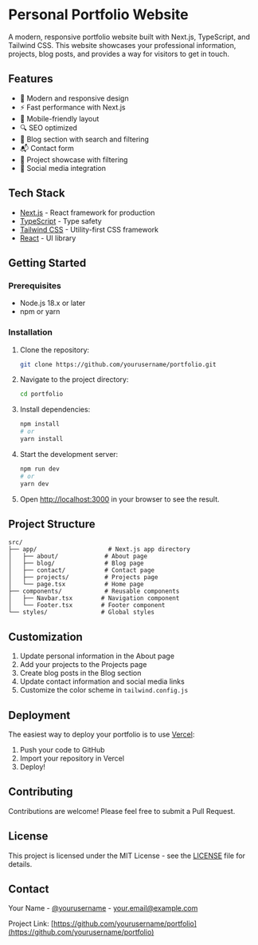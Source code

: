 # Personal Portfolio Website

A modern, responsive portfolio website built with Next.js, TypeScript, and Tailwind CSS. This website showcases your professional information, projects, blog posts, and provides a way for visitors to get in touch.

## Features

- 🎨 Modern and responsive design
- ⚡ Fast performance with Next.js
- 📱 Mobile-friendly layout
- 🔍 SEO optimized
- 📝 Blog section with search and filtering
- 📬 Contact form
- 🎯 Project showcase with filtering
- 📱 Social media integration

## Tech Stack

- [Next.js](https://nextjs.org/) - React framework for production
- [TypeScript](https://www.typescriptlang.org/) - Type safety
- [Tailwind CSS](https://tailwindcss.com/) - Utility-first CSS framework
- [React](https://reactjs.org/) - UI library

## Getting Started

### Prerequisites

- Node.js 18.x or later
- npm or yarn

### Installation

1. Clone the repository:
   ```bash
   git clone https://github.com/yourusername/portfolio.git
   ```

2. Navigate to the project directory:
   ```bash
   cd portfolio
   ```

3. Install dependencies:
   ```bash
   npm install
   # or
   yarn install
   ```

4. Start the development server:
   ```bash
   npm run dev
   # or
   yarn dev
   ```

5. Open [http://localhost:3000](http://localhost:3000) in your browser to see the result.

## Project Structure

```
src/
├── app/                    # Next.js app directory
│   ├── about/             # About page
│   ├── blog/              # Blog page
│   ├── contact/           # Contact page
│   ├── projects/          # Projects page
│   └── page.tsx           # Home page
├── components/            # Reusable components
│   ├── Navbar.tsx        # Navigation component
│   └── Footer.tsx        # Footer component
└── styles/               # Global styles
```

## Customization

1. Update personal information in the About page
2. Add your projects to the Projects page
3. Create blog posts in the Blog section
4. Update contact information and social media links
5. Customize the color scheme in `tailwind.config.js`

## Deployment

The easiest way to deploy your portfolio is to use [Vercel](https://vercel.com):

1. Push your code to GitHub
2. Import your repository in Vercel
3. Deploy!

## Contributing

Contributions are welcome! Please feel free to submit a Pull Request.

## License

This project is licensed under the MIT License - see the [LICENSE](LICENSE) file for details.

## Contact

Your Name - [@yourusername](https://twitter.com/yourusername) - your.email@example.com

Project Link: [https://github.com/yourusername/portfolio](https://github.com/yourusername/portfolio)
